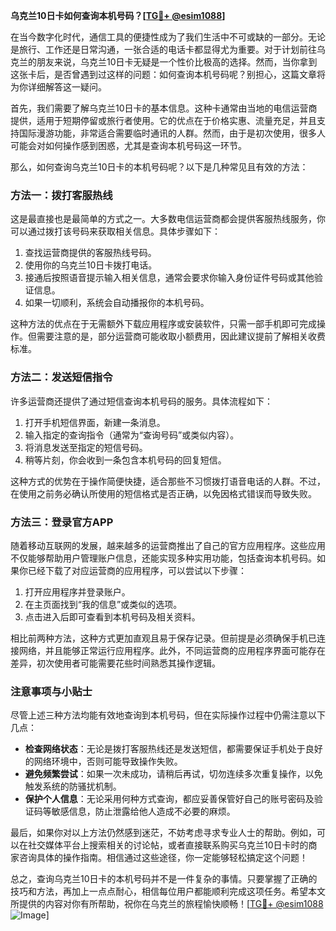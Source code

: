 **乌克兰10日卡如何查询本机号码？[[TG💪+ @esim1088](https://t.me/s/esim1088)]**

在当今数字化时代，通信工具的便捷性成为了我们生活中不可或缺的一部分。无论是旅行、工作还是日常沟通，一张合适的电话卡都显得尤为重要。对于计划前往乌克兰的朋友来说，乌克兰10日卡无疑是一个性价比极高的选择。然而，当你拿到这张卡后，是否曾遇到过这样的问题：如何查询本机号码呢？别担心，这篇文章将为你详细解答这一疑问。

首先，我们需要了解乌克兰10日卡的基本信息。这种卡通常由当地的电信运营商提供，适用于短期停留或旅行者使用。它的优点在于价格实惠、流量充足，并且支持国际漫游功能，非常适合需要临时通讯的人群。然而，由于是初次使用，很多人可能会对如何操作感到困惑，尤其是查询本机号码这一环节。

那么，如何查询乌克兰10日卡的本机号码呢？以下是几种常见且有效的方法：

### 方法一：拨打客服热线
这是最直接也是最简单的方式之一。大多数电信运营商都会提供客服热线服务，你可以通过拨打该号码来获取相关信息。具体步骤如下：
1. 查找运营商提供的客服热线号码。
2. 使用你的乌克兰10日卡拨打电话。
3. 接通后按照语音提示输入相关信息，通常会要求你输入身份证件号码或其他验证信息。
4. 如果一切顺利，系统会自动播报你的本机号码。

这种方法的优点在于无需额外下载应用程序或安装软件，只需一部手机即可完成操作。但需要注意的是，部分运营商可能收取小额费用，因此建议提前了解相关收费标准。

### 方法二：发送短信指令
许多运营商还提供了通过短信查询本机号码的服务。具体流程如下：
1. 打开手机短信界面，新建一条消息。
2. 输入指定的查询指令（通常为“查询号码”或类似内容）。
3. 将消息发送至指定的短信号码。
4. 稍等片刻，你会收到一条包含本机号码的回复短信。

这种方式的优势在于操作简便快捷，适合那些不习惯拨打语音电话的人群。不过，在使用之前务必确认所使用的短信格式是否正确，以免因格式错误而导致失败。

### 方法三：登录官方APP
随着移动互联网的发展，越来越多的运营商推出了自己的官方应用程序。这些应用不仅能够帮助用户管理账户信息，还能实现多种实用功能，包括查询本机号码。如果你已经下载了对应运营商的应用程序，可以尝试以下步骤：
1. 打开应用程序并登录账户。
2. 在主页面找到“我的信息”或类似的选项。
3. 点击进入后即可查看到本机号码及相关资料。

相比前两种方法，这种方式更加直观且易于保存记录。但前提是必须确保手机已连接网络，并且能够正常运行应用程序。此外，不同运营商的应用程序界面可能存在差异，初次使用者可能需要花些时间熟悉其操作逻辑。

### 注意事项与小贴士
尽管上述三种方法均能有效地查询到本机号码，但在实际操作过程中仍需注意以下几点：
- **检查网络状态**：无论是拨打客服热线还是发送短信，都需要保证手机处于良好的网络环境中，否则可能导致操作失败。
- **避免频繁尝试**：如果一次未成功，请稍后再试，切勿连续多次重复操作，以免触发系统的防骚扰机制。
- **保护个人信息**：无论采用何种方式查询，都应妥善保管好自己的账号密码及验证码等敏感信息，防止泄露给他人造成不必要的麻烦。

最后，如果你对以上方法仍然感到迷茫，不妨考虑寻求专业人士的帮助。例如，可以在社交媒体平台上搜索相关的讨论帖，或者直接联系购买乌克兰10日卡时的商家咨询具体的操作指南。相信通过这些途径，你一定能够轻松搞定这个问题！

总之，查询乌克兰10日卡的本机号码并不是一件复杂的事情。只要掌握了正确的技巧和方法，再加上一点点耐心，相信每位用户都能顺利完成这项任务。希望本文所提供的内容对你有所帮助，祝你在乌克兰的旅程愉快顺畅！[[TG💪+ @esim1088](https://t.me/s/esim1088) ![Image](https://i.postimg.cc/4NQfJmqS/Snipaste-2025-05-13-00-14-12.png)]